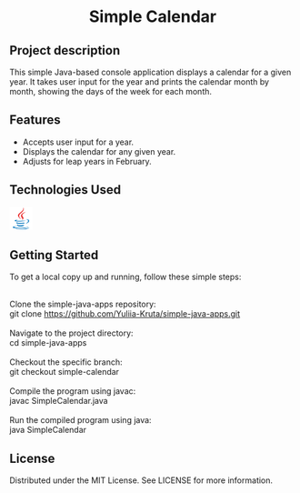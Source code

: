 <h1 align="center">Simple Calendar</h1>

<h2>Project description</h2>
This simple Java-based console application displays a calendar for a given year. It takes user input for the year and prints the calendar month by month, showing the days of the week for each month.
<h2>Features</h2>
<ul>
  <li>Accepts user input for a year.</li>
  <li>Displays the calendar for any given year.</li>
  <li>Adjusts for leap years in February.</li>
</ul>


<h2>Technologies Used</h2>
<a href="https://www.java.com" target="_blank" rel="noreferrer"> <img src="https://raw.githubusercontent.com/devicons/devicon/master/icons/java/java-original.svg" alt="java" width="40" height="40"/> </a>

<h2>Getting Started</h2>
To get a local copy up and running, follow these simple steps:
<br/><br/>

Clone the simple-java-apps repository:<br/>
git clone https://github.com/Yuliia-Kruta/simple-java-apps.git<br/><br/>
Navigate to the project directory:<br/>
cd simple-java-apps<br/><br/>
Checkout the specific branch:<br/>
git checkout simple-calendar<br/><br/>
Compile the program using javac:<br/>
javac SimpleCalendar.java<br/><br/>
Run the compiled program using java:<br/>
java SimpleCalendar

<h2>License</h2>
Distributed under the MIT License. See LICENSE for more information.

